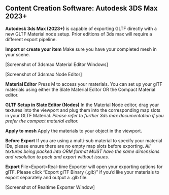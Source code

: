 ## Content Creation Software: Autodesk 3DS Max 2023+ ##

**Autodesk 3ds Max (2023+)** is capable of exporting GLTF directly with a new GLTF Material node setup. 
Prior editions of 3ds max will require a different export pipeline.

**Import or create your item** Make sure you have your completed mesh in your scene.

[Screenshot of 3dsmax Material Editor Windows]

[Screenshot of 3dsmax Node Editor]


**Material Editor** Press M to access your materials. You can set up your glTF materials using either the Slate Material Editor OR the Compact Material editor.

**GLTF Setup in Slate Editor (Nodes)** In the Material Node editor, drag your textures into the viewport and plug them into the corresponding map slots in your GLTF Material. *Please refer to further 3ds max documentation if you prefer the compact material editor.*

**Apply to mesh** Apply the materials to your object in the viewport. 

**Before Export** If you are using a multi-sub material to specify your material IDs, please ensure there are no empty map slots before exporting. *All textures being packed into ORM format MUST have the same dimensions and resolution to pack and export without issues.*

**Export** File>Export>Real-time Exporter will open your exporting options for glTF. Please click “Export glTF Binary (.glb)” if you’d like your materials to export separately and output a .glb file.

[Screenshot of Realtime Exporter Window]
